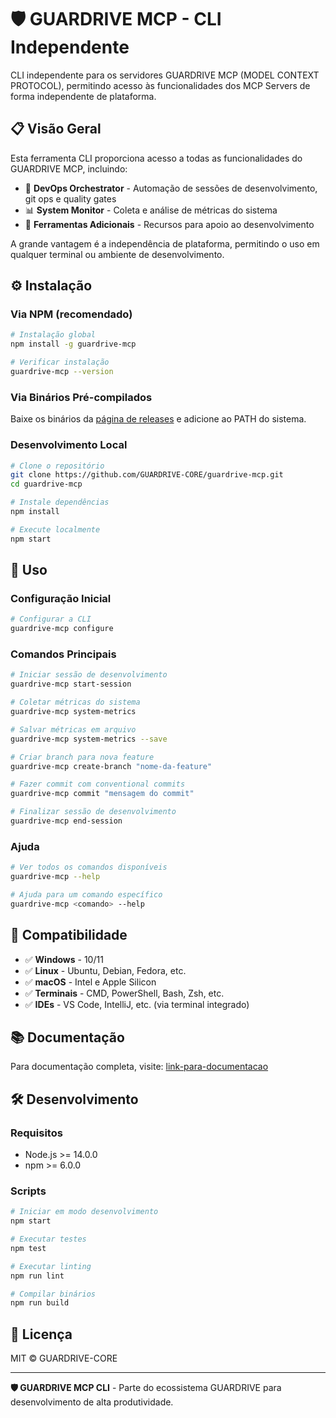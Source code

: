 # 🛡️ GUARDRIVE MCP - CLI Independente

CLI independente para os servidores GUARDRIVE MCP (MODEL CONTEXT PROTOCOL), permitindo acesso às funcionalidades dos MCP Servers de forma independente de plataforma.

## 📋 Visão Geral

Esta ferramenta CLI proporciona acesso a todas as funcionalidades do GUARDRIVE MCP, incluindo:

- 🚀 **DevOps Orchestrator** - Automação de sessões de desenvolvimento, git ops e quality gates
- 📊 **System Monitor** - Coleta e análise de métricas do sistema
- 🔧 **Ferramentas Adicionais** - Recursos para apoio ao desenvolvimento

A grande vantagem é a independência de plataforma, permitindo o uso em qualquer terminal ou ambiente de desenvolvimento.

## ⚙️ Instalação

### Via NPM (recomendado)

```bash
# Instalação global
npm install -g guardrive-mcp

# Verificar instalação
guardrive-mcp --version
```

### Via Binários Pré-compilados

Baixe os binários da [página de releases](https://github.com/GUARDRIVE-CORE/guardrive-mcp/releases) e adicione ao PATH do sistema.

### Desenvolvimento Local

```bash
# Clone o repositório
git clone https://github.com/GUARDRIVE-CORE/guardrive-mcp.git
cd guardrive-mcp

# Instale dependências
npm install

# Execute localmente
npm start
```

## 🚀 Uso

### Configuração Inicial

```bash
# Configurar a CLI
guardrive-mcp configure
```

### Comandos Principais

```bash
# Iniciar sessão de desenvolvimento
guardrive-mcp start-session

# Coletar métricas do sistema
guardrive-mcp system-metrics

# Salvar métricas em arquivo
guardrive-mcp system-metrics --save

# Criar branch para nova feature
guardrive-mcp create-branch "nome-da-feature"

# Fazer commit com conventional commits
guardrive-mcp commit "mensagem do commit"

# Finalizar sessão de desenvolvimento
guardrive-mcp end-session
```

### Ajuda

```bash
# Ver todos os comandos disponíveis
guardrive-mcp --help

# Ajuda para um comando específico
guardrive-mcp <comando> --help
```

## 🔧 Compatibilidade

- ✅ **Windows** - 10/11
- ✅ **Linux** - Ubuntu, Debian, Fedora, etc.
- ✅ **macOS** - Intel e Apple Silicon
- ✅ **Terminais** - CMD, PowerShell, Bash, Zsh, etc.
- ✅ **IDEs** - VS Code, IntelliJ, etc. (via terminal integrado)

## 📚 Documentação

Para documentação completa, visite: [link-para-documentacao](#)

## 🛠️ Desenvolvimento

### Requisitos

- Node.js >= 14.0.0
- npm >= 6.0.0

### Scripts

```bash
# Iniciar em modo desenvolvimento
npm start

# Executar testes
npm test

# Executar linting
npm run lint

# Compilar binários
npm run build
```

## 📄 Licença

MIT © GUARDRIVE-CORE

---

**🛡️ GUARDRIVE MCP CLI** - Parte do ecossistema GUARDRIVE para desenvolvimento de alta produtividade.

